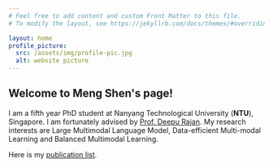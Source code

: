 ```yaml
---
# Feel free to add content and custom Front Matter to this file.
# To modify the layout, see https://jekyllrb.com/docs/themes/#overriding-theme-defaults

layout: home
profile_picture:
  src: /assets/img/profile-pic.jpg
  alt: website picture
---
```


## Welcome to Meng Shen's page!

I am a fifth year PhD student at Nanyang Technological University (**NTU**), Singapore. I am fortunately advised by [Prof. Deepu Rajan](https://www3.ntu.edu.sg/home/ASDRajan/). My research interests are Large Multimodal Language Model, Data-efficient Multi-modal Learning and Balanced Multimodal Learning. 

Here is my [publication list](https://mengshen0709.github.io/pubs).


